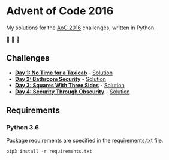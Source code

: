 # Advent of Code 2016

My solutions for the [AoC 2016](https://adventofcode.com/2016) challenges, written in Python.

:christmas_tree: :christmas_tree: :christmas_tree:

## Challenges

- **[Day 1: No Time for a Taxicab](https://adventofcode.com/2016/day/1)** - [Solution](src/day1.py)
- **[Day 2: Bathroom Security](https://adventofcode.com/2016/day/2)** - [Solution](src/day2.py)
- **[Day 3: Squares With Three Sides](https://adventofcode.com/2016/day/3)** - [Solution](src/day3.py)
- **[Day 4: Security Through Obscurity](https://adventofcode.com/2016/day/4)** - [Solution](src/day4.py)

## Requirements

### Python 3.6

Package requirements are specified in the [requirements.txt](requirements.txt) file.

```
pip3 install -r requirements.txt
```
